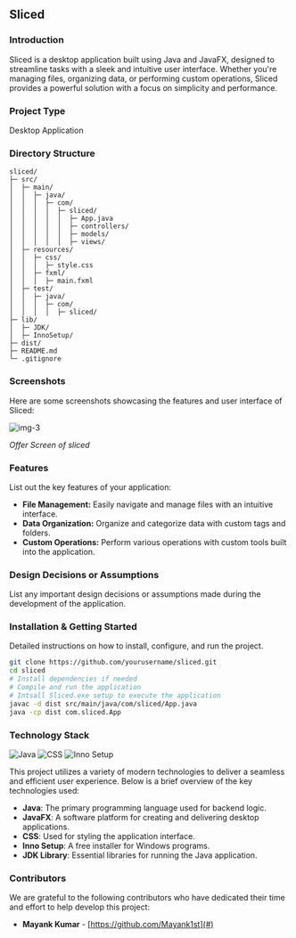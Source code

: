 ## Sliced

### Introduction
Sliced is a desktop application built using Java and JavaFX, designed to streamline tasks with a sleek and intuitive user interface. Whether you're managing files, organizing data, or performing custom operations, Sliced provides a powerful solution with a focus on simplicity and performance.

### Project Type
Desktop Application

### Directory Structure

```
sliced/
├─ src/
│  ├─ main/
│  │  ├─ java/
│  │  │  ├─ com/
│  │  │  │  ├─ sliced/
│  │  │  │  │  ├─ App.java
│  │  │  │  │  ├─ controllers/
│  │  │  │  │  ├─ models/
│  │  │  │  │  ├─ views/
│  ├─ resources/
│  │  ├─ css/
│  │  │  ├─ style.css
│  │  ├─ fxml/
│  │  │  ├─ main.fxml
│  ├─ test/
│  │  ├─ java/
│  │  │  ├─ com/
│  │  │  │  ├─ sliced/
├─ lib/
│  ├─ JDK/
│  ├─ InnoSetup/
├─ dist/
├─ README.md
└─ .gitignore
```

### Screenshots
Here are some screenshots showcasing the features and user interface of Sliced:

![img-3](https://github.com/user-attachments/assets/04a6e082-02a7-442c-a277-d6eab06302dc)

*Offer Screen of sliced*

### Features
List out the key features of your application:
- **File Management:** Easily navigate and manage files with an intuitive interface.
- **Data Organization:** Organize and categorize data with custom tags and folders.
- **Custom Operations:** Perform various operations with custom tools built into the application.

### Design Decisions or Assumptions
List any important design decisions or assumptions made during the development of the application.

### Installation & Getting Started
Detailed instructions on how to install, configure, and run the project.

```bash
git clone https://github.com/yourusername/sliced.git
cd sliced
# Install dependencies if needed
# Compile and run the application
# Intsall Sliced.exe setup to execute the application
javac -d dist src/main/java/com/sliced/App.java
java -cp dist com.sliced.App
```

### Technology Stack

![Java](https://img.shields.io/badge/Java-007396?style=flat&logo=java&logoColor=white)
![CSS](https://img.shields.io/badge/CSS-1572B6?style=flat&logo=css3&logoColor=white)
![Inno Setup](https://img.shields.io/badge/Inno%20Setup-99ccff?style=flat&logo=windows&logoColor=white)

This project utilizes a variety of modern technologies to deliver a seamless and efficient user experience. Below is a brief overview of the key technologies used:

- **Java**: The primary programming language used for backend logic.
- **JavaFX**: A software platform for creating and delivering desktop applications.
- **CSS**: Used for styling the application interface.
- **Inno Setup**: A free installer for Windows programs.
- **JDK Library**: Essential libraries for running the Java application.



### Contributors

We are grateful to the following contributors who have dedicated their time and effort to help develop this project:
- **Mayank Kumar** - [https://github.com/Mayank1st](#)
